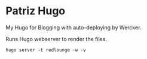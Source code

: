 Patriz Hugo
===========
My Hugo for Blogging with auto-deploying by Wercker.

Runs Hugo webserver to render the files.
```
hugo server -t redlounge -w -v
```
